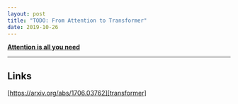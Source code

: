 ```yaml
---
layout: post
title: "TODO: From Attention to Transformer"
date: 2019-10-26
---
```


[**Attention is all you need**][transformer]

  [transformer]: https://arxiv.org/abs/1706.03762

---

## Links

[https://arxiv.org/abs/1706.03762][transformer]
